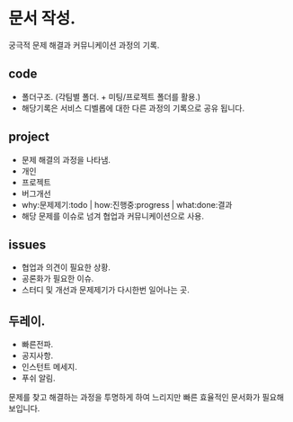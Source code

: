 # 문서 작성. 

궁극적 문제 해결과 커뮤니케이션 과정의 기록. 

## code
- 폴더구조. (각팀별 폴더. + 미팅/프로젝트 폴더를 활용.)
- 해당기록은 서비스 디벨롭에 대한 다른 과정의 기록으로 공유 됩니다. 


## project
- 문제 해결의 과정을 나타냄. 
- 개인
- 프로젝트
- 버그개선
- why:문제제기:todo | how:진행중:progress | what:done:결과
- 해당 문제를 이슈로 넘겨 협업과 커뮤니케이션으로 사용. 

## issues
- 협업과 의견이 필요한 상황.  
- 공론화가 필요한 이슈. 
- 스터디 및 개선과 문제제기가 다시한번 일어나는 곳. 


## 두레이. 
- 빠른전파.
- 공지사항. 
- 인스턴트 메세지. 
- 푸쉬 알림. 


문제를 찾고 해결하는 과정을 투명하게 하여 느리지만 빠른 효율적인 문서화가 필요해 보입니다. 
